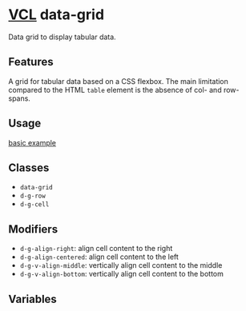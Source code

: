 # [VCL](https://vcl.github.io/vcl/) data-grid

Data grid to display tabular data.

## Features

A grid for tabular data based on a CSS flexbox.
The main limitation compared to the HTML `table` element is the
absence of col- and row-spans.

## Usage

[basic example](/demo/example.html)

## Classes

- `data-grid`
- `d-g-row`
- `d-g-cell`

## Modifiers

- `d-g-align-right`: align cell content to the right
- `d-g-align-centered`: align cell content to the left
- `d-g-v-align-middle`: vertically align cell content to the middle
- `d-g-v-align-bottom`: vertically align cell content to the bottom

## Variables
